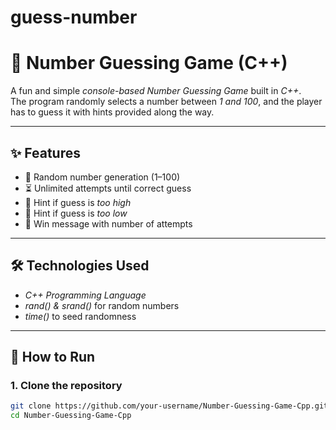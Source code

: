 # guess-number
# 🎲 Number Guessing Game (C++)

A fun and simple *console-based Number Guessing Game* built in *C++*.  
The program randomly selects a number between *1 and 100*, and the player has to guess it with hints provided along the way.

---

## ✨ Features
- 🎲 Random number generation (1–100)
- ⏳ Unlimited attempts until correct guess
- 🔼 Hint if guess is *too high*
- 🔽 Hint if guess is *too low*
- 🎉 Win message with number of attempts

---

## 🛠 Technologies Used
- *C++ Programming Language*
- *rand() & srand()* for random numbers
- *time()* to seed randomness

---

## 🚀 How to Run

### 1. Clone the repository
```bash
git clone https://github.com/your-username/Number-Guessing-Game-Cpp.git
cd Number-Guessing-Game-Cpp

